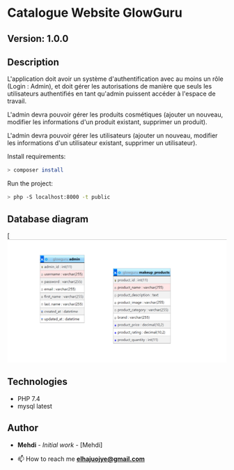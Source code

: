# Catalogue Website GlowGuru

## Version: 1.0.0

## Description

L'application doit avoir un système d'authentification avec au moins un rôle (Login : Admin), et doit gérer les autorisations de manière que seuls les utilisateurs authentifiés en tant qu'admin puissent accéder à l'espace de travail.

L'admin devra pouvoir gérer les produits cosmétiques (ajouter un nouveau, modifier les informations d'un produit existant, supprimer un produit).

L'admin devra pouvoir gérer les utilisateurs (ajouter un nouveau, modifier les informations d'un utilisateur existant, supprimer un utilisateur).

Install requirements:

```bash
> composer install 
```

Run the project:

```bash
> php -S localhost:8000 -t public
```

## Database diagram

[![Database diagram](https://raw.githubusercontent.com/elhajuojy/GlowGuru/master/website/assets/db.png?token=GHSAT0AAAAAAB2VGJHHUZTLS25LELOPETMIY6FZL6Q)

## Technologies

- PHP 7.4
- mysql latest


## Author

- **Mehdi** - _Initial work_ - [Mehdi]

- 📫 How to reach me **elhajuojye@gmail.com**
